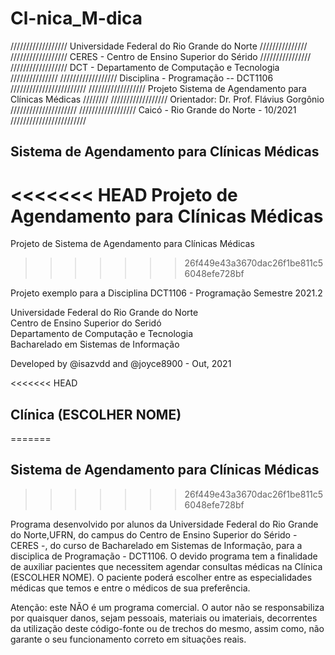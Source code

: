 # Cl-nica_M-dica

////////////////// Universidade Federal do Rio Grande do Norte ///////////////
////////////////// CERES - Centro de Ensino Superior do Sérido ////////////////
////////////////// DCT - Departamento de Computação e Tecnologia ///////////////
////////////////// Disciplina - Programação -- DCT1106 ////////////////////////
////////////////// Projeto Sistema de Agendamento para Clínicas Médicas ////////
////////////////// Orientador: Dr. Prof. Flávius Gorgônio /////////////////////
////////////////// Caicó - Rio Grande do Norte - 10/2021 ////////////////////////

## Sistema de Agendamento para Clínicas Médicas

<<<<<<< HEAD
Projeto de Agendamento para Clínicas Médicas
=======
Projeto de Sistema de Agendamento para Clínicas Médicas
>>>>>>> 26f449e43a3670dac26f1be811c56048efe728bf

Projeto exemplo para a Disciplina DCT1106 - Programação
Semestre 2021.2



Universidade Federal do Rio Grande do Norte \
Centro de Ensino Superior do Seridó \
Departamento de Computação e Tecnologia \
Bacharelado em Sistemas de Informação

Developed by @isazvdd and @joyce8900 - Out, 2021

<<<<<<< HEAD
## Clínica (ESCOLHER NOME)
=======
## Sistema de Agendamento para Clínicas Médicas
>>>>>>> 26f449e43a3670dac26f1be811c56048efe728bf

Programa desenvolvido por alunos da Universidade Federal do Rio Grande do Norte,UFRN, do campus do Centro de Ensino Superior do Sérido - CERES -, do curso de Bacharelado em Sistemas de Informação, para a disciplica de Programação - DCT1106. O devido programa tem a finalidade de auxiliar pacientes que necessitem agendar consultas médicas na Clínica (ESCOLHER NOME). O paciente poderá escolher entre as especialidades médicas que temos e entre o médicos de sua preferência.

Atenção: este NÃO é um programa comercial. O autor não se responsabiliza por quaisquer danos, sejam pessoais, materiais ou imateriais, decorrentes da utilização deste código-fonte ou de trechos do mesmo, assim como, não garante o seu funcionamento correto em situações reais.
